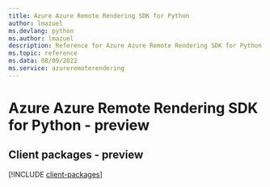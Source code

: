 ```yaml
---
title: Azure Azure Remote Rendering SDK for Python
author: lmazuel
ms.devlang: python
ms.author: lmazuel
description: Reference for Azure Azure Remote Rendering SDK for Python
ms.topic: reference
ms.data: 08/09/2022
ms.service: azureremoterendering
---
```

# Azure Azure Remote Rendering SDK for Python - preview

## Client packages - preview
[!INCLUDE [client-packages](azure-remote-rendering-client-index.md)]